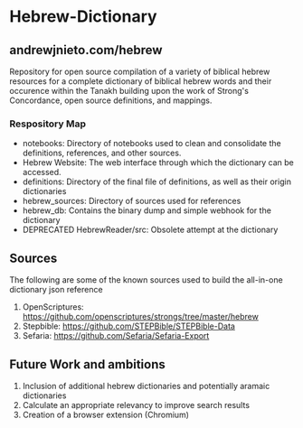 # Hebrew-Dictionary

## andrewjnieto.com/hebrew

Repository for open source compilation of a variety of biblical hebrew resources for a complete dictionary of biblical hebrew words and their occurence within the Tanakh building upon the work of Strong's Concordance, open source definitions, and mappings.

### Respository Map
- notebooks: Directory of notebooks used to clean and consolidate the definitions, references, and other sources.
- Hebrew Website: The web interface through which the dictionary can be accessed.
- definitions: Directory of the final file of definitions, as well as their origin dictionaries
- hebrew_sources: Directory of sources used for references
- hebrew_db: Contains the binary dump and simple webhook for the dictionary
- DEPRECATED HebrewReader/src: Obsolete attempt at the dictionary

## Sources
The following are some of the known sources used to build the all-in-one dictionary json reference
1. OpenScriptures: https://github.com/openscriptures/strongs/tree/master/hebrew
2. Stepbible: https://github.com/STEPBible/STEPBible-Data
3. Sefaria: https://github.com/Sefaria/Sefaria-Export

## Future Work and ambitions
1. Inclusion of additional hebrew dictionaries and potentially aramaic dictionaries
2. Calculate an appropriate relevancy to improve search results
3. Creation of a browser extension (Chromium)
